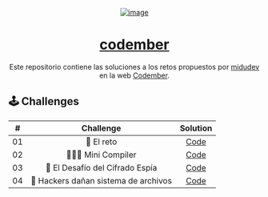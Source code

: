 <div align="center">
  
[![image](https://github.com/daldev14/codember/assets/49620375/78af2677-5d4a-49f7-a940-d5fd4237a970)](https://codember.dev)

# [codember](https://codember.dev)

Este repositorio contiene las soluciones a los retos propuestos por [midudev](https://github.com/midudev) en la web [Codember](https://codember.dev).

</div>

## 🕹️ Challenges

|   #   |              Challenge              |          Solution          |
| :---: | :---------------------------------: | :------------------------: |
|  01   |              🎯 El reto              | [Code](./src/challenge01/) |
|  02   |           👨🏼‍💻 Mini Compiler           | [Code](./src/challenge02/) |
|  03   |   🔐 El Desafío del Cifrado Espía    | [Code](./src/challenge03/) |
|  04   | 👾 Hackers dañan sistema de archivos | [Code](./src/challenge04/) |